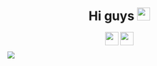 <h1 align="center"> Hi guys <img src="https://github.com/TheDudeThatCode/TheDudeThatCode/blob/master/Assets/Hi.gif" width="29px"></h1>

<p align="center">
  <a href="https://www.facebook.com/lehuuhieu.0310/" target="blank"><img align="center" src="https://cdn.jsdelivr.net/npm/simple-icons@3.0.1/icons/facebook.svg" height="30" width="30" /></a>
    <a href="mailto:lehuuhieuak@gmail.com" target="blank"><img align="center" src="https://cdn.jsdelivr.net/npm/simple-icons@3.0.1/icons/gmail.svg" height="30" width="30" /></a>
</p>

![](https://camo.githubusercontent.com/992babdffd8c74a1502de375fbdf7e4d54773242/68747470733a2f2f6d656469612e67697068792e636f6d2f6d656469612f53576f536b4e36447854737a71494b4571762f67697068792e676966)
